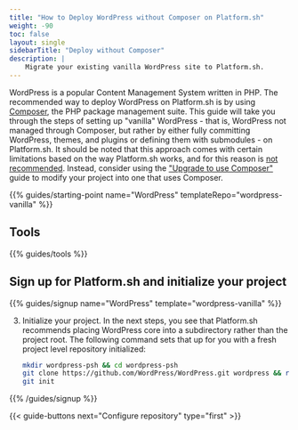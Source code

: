 ```yaml
---
title: "How to Deploy WordPress without Composer on Platform.sh"
weight: -90
toc: false
layout: single
sidebarTitle: "Deploy without Composer"
description: |
    Migrate your existing vanilla WordPress site to Platform.sh. 
---
```


WordPress is a popular Content Management System written in PHP. The recommended way to deploy WordPress on Platform.sh is by using [Composer](/guides/wordpress/deploy/_index.md), the PHP package management suite. This guide will take you through the steps of setting up "vanilla" WordPress - that is, WordPress not managed through Composer, but rather by either fully committing WordPress, themes, and plugins or defining them with submodules - on Platform.sh. It should be noted that this approach comes with certain limitations based on the way Platform.sh works, and for this reason is [not recommended](/guides/wordpress/composer/_index.md). Instead, consider using the ["Upgrade to use Composer"](/guides/wordpress/composer/migrate.md) guide to modify your project into one that uses Composer. 

{{% guides/starting-point name="WordPress" templateRepo="wordpress-vanilla" %}}

## Tools

{{% guides/tools %}}

## Sign up for Platform.sh and initialize your project

{{% guides/signup name="WordPress" template="wordpress-vanilla" %}}

3. Initialize your project.
   In the next steps, you see that Platform.sh recommends placing WordPress core into a subdirectory rather than the project root.
   The following command sets that up for you with a fresh project level repository initialized:

   ```bash
   mkdir wordpress-psh && cd wordpress-psh
   git clone https://github.com/WordPress/WordPress.git wordpress && rm -rf wordpress/.git
   git init
   ```

{{% /guides/signup %}}

{{< guide-buttons next="Configure repository" type="first" >}}
